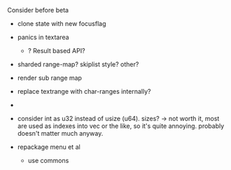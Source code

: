 Consider before beta

* clone state with new focusflag

* panics in textarea
    * ? Result based API?
* sharded range-map? skiplist style? other?
* render sub range map
* replace textrange with char-ranges internally?
*

* consider int as u32 instead of usize (u64). sizes?
  -> not worth it, most are used as indexes into vec or the like,
  so it's quite annoying. probably doesn't matter much anyway.

* repackage menu et al
    * use commons

